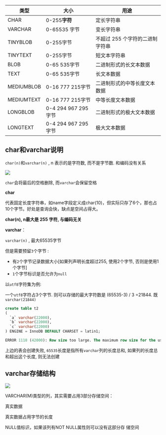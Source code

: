 | 类型       | 大小                | 用途                            |
| ---------- | ------------------- | ------------------------------- |
| CHAR       | 0-255**字符**       | 定长字符串                      |
| VARCHAR    | 0-65535 字节        | 变长字符串                      |
| TINYBLOB   | 0-255字节           | 不超过 255 个字符的二进制字符串 |
| TINYTEXT   | 0-255字节           | 短文本字符串                    |
| BLOB       | 0-65 535字节        | 二进制形式的长文本数据          |
| TEXT       | 0-65 535字节        | 长文本数据                      |
| MEDIUMBLOB | 0-16 777 215字节    | 二进制形式的中等长度文本数据    |
| MEDIUMTEXT | 0-16 777 215字节    | 中等长度文本数据                |
| LONGBLOB   | 0-4 294 967 295字节 | 二进制形式的极大文本数据        |
| LONGTEXT   | 0-4 294 967 295字节 | 极大文本数据                    |

## char和varchar说明

`char(n)`和`varchar(n)` , n 表示的是字符数, 而不是字节数. 和编码没有关系

![](https://youpaiyun.zongqilive.cn/image/006tNc79ly1fz4savmjjjj30o1098q3j.jpg)



`char`会将最后的空格删除,  而`varchar`会保留空格

**char**

代表固定长度字符串，如name字段定义成char(10)，但实际只存了6个，那也占10个字节。好处是查询会快，缺点是空间占得大。

**char(n), n最大是 255 字符, 与编码无关**

**varchar**：

`varchar(n)` , 最大65535字节

但是需要预留`3`个字节 : 

- 有`2`个字节记录数据大小[如果列声明长度超过255, 使用2个字节, 否则是使用1个字节]
-  `1`个字节标识是否允许为`null`

以`utf8`字符集为例:

一个`utf8`字符占3个字节. 则可以存储的最大字符数是 (65535-3) / 3 =21844. 既`varchar(21844)`



```sql
create table t2
(
  `a` varchar(22000),
  `b` varchar(22000),
  `c` varchar(22000)
) ENGINE = InnoDB DEFAULT CHARSET = latin1;

ERROR 1118 (42000): Row size too large. The maximum row size for the used table type, not counting BLOBs, is 65535. This includes storage overhead, check the manual. You have to change some columns to TEXT or BLOBs
```

上边的表会创建失败,  `65535`长度是指所有`varchar`列的长度总和, 如果列的长度总和超出这个长度, 则无法创建

## varchar存储结构

![](https://youpaiyun.zongqilive.cn/image/006tKfTcly1g0zrgvj02jj31190e276b.jpg)



VARCHAR(M)类型的列，其实需要占⽤3部分存储空间：

真实数据 

真实数据占⽤字节的⻓度 

NULL值标识，如果该列有NOT NULL属性则可以没有这部分存 储空间































